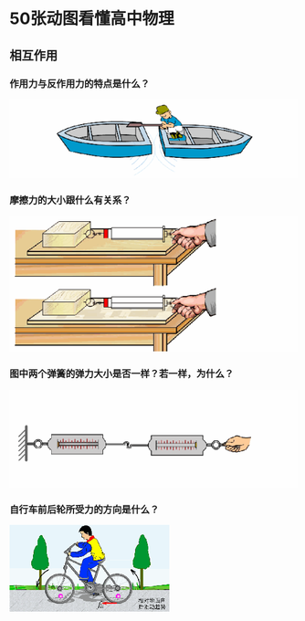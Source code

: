 # 50张动图看懂高中物理

## 相互作用

### 作用力与反作用力的特点是什么？

![作用力与反作用力](img/zyl-fzyl.gif)

### 摩擦力的大小跟什么有关系？

![摩擦力的大小](img/02-mocali.gif)

### 图中两个弹簧的弹力大小是否一样？若一样，为什么？

![弹簧的弹力大小](img/03-springs.gif)

### 自行车前后轮所受力的方向是什么？

![自行车前后轮所受力](img/04-bike.gif)